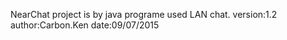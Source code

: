 NearChat project is by java programe used LAN chat.
	version:1.2
	author:Carbon.Ken
	date:09/07/2015
